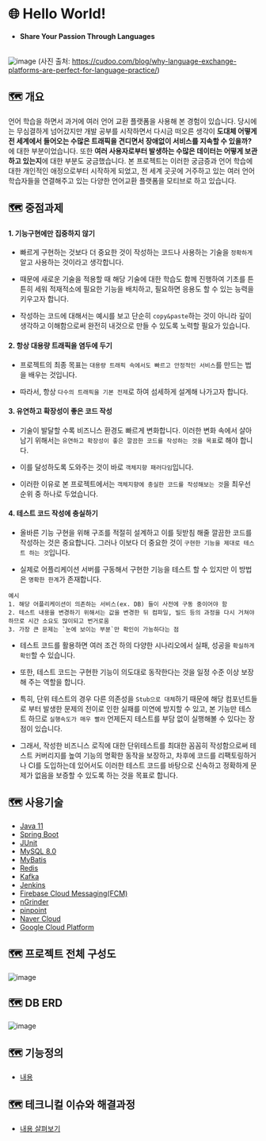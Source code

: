 # 🌐 Hello World!

- **Share Your Passion Through Languages** <br/> <br/>

![image](https://user-images.githubusercontent.com/68094005/116848654-02c3fc80-ac28-11eb-97c5-85a984ef7806.png)
(사진 출처: https://cudoo.com/blog/why-language-exchange-platforms-are-perfect-for-language-practice/)

## 🗺️ 개요 
언어 학습을 하면서 과거에 여러 언어 교환 플랫폼을 사용해 본 경험이 있습니다. 당시에는 무심결하게 넘어갔지만 개발 공부를 시작하면서 다시금 떠오른 생각이 **도대체 어떻게 전 세계에서 들어오는 수많은 트래픽을 견디면서 장애없이 서비스를 지속할 수 있을까?** 에 대한 부분이었습니다. 또한 **여러 사용자로부터 발생하는 수많은 데이터는 어떻게 보관하고 있는지**에 대한 부분도 궁금했습니다. 본 프로젝트는 이러한 궁금증과 언어 학습에 대한 개인적인 애정으로부터 시작하게 되었고, 전 세계 곳곳에 거주하고 있는 여러 언어 학습자들을 연결해주고 있는 다양한 언어교환 플랫폼을 모티브로 하고 있습니다. 

## 🗺️ 중점과제

#### 1. 기능구현에만 집중하지 않기

- 빠르게 구현하는 것보다 더 중요한 것이 작성하는 코드나 사용하는 기술을 `정확하게` 알고 사용하는 것이라고 생각합니다.

- 때문에 새로운 기술을 적용할 때 해당 기술에 대한 학습도 함께 진행하여 기초를 튼튼히 세워 적재적소에 필요한 기능을 배치하고, 필요하면 응용도 할 수 있는 능력을 키우고자 합니다.

- 작성하는 코드에 대해서는 예시를 보고 단순히 `copy&paste`하는 것이 아니라 깊이 생각하고 이해함으로써 완전히 내것으로 만들 수 있도록 노력할 필요가 있습니다.

#### 2. 항상 대용량 트래픽을 염두에 두기

- 프로젝트의 최종 목표는 `대용량 트래픽 속에서도 빠르고 안정적인 서비스`를 만드는 법을 배우는 것입니다.

- 따라서, 항상 `다수의 트래픽을 기본 전제`로 하여 섬세하게 설계해 나가고자 합니다. 

#### 3. 유연하고 확장성이 좋은 코드 작성

- 기술이 발달할 수록 비즈니스 환경도 빠르게 변화합니다. 이러한 변화 속에서 살아남기 위해서는 `유연하고 확장성이 좋은 깔끔한 코드를 작성하는 것을 목표`로 해야 합니다.

- 이를 달성하도록 도와주는 것이 바로 `객체지향 패러다임`입니다.

- 이러한 이유로 본 프로젝트에서는 `객체지향에 충실한 코드를 작성해보는 것`을 최우선 순위 중 하나로 두었습니다.

#### 4. 테스트 코드 작성에 충실하기

- 올바른 기능 구현을 위해 구조를 적절히 설계하고 이를 뒷받침 해줄 깔끔한 코드를 작성하는 것은 중요합니다. 그러나 이보다 더 중요한 것이 `구현한 기능을 제대로 테스트 하는 것`입니다.  

- 실제로 어플리케이션 서버를 구동해서 구현한 기능을 테스트 할 수 있지만 이 방법은 `명확한 한계`가 존재합니다.

```
예시
1. 해당 어플리케이션이 의존하는 서비스(ex. DB) 들이 사전에 구동 중이어야 함
2. 테스트 내용을 변경하기 위해서는 값을 변경한 뒤 컴파일, 빌드 등의 과정을 다시 거쳐야 하므로 시간 소요도 많이되고 번거로움
3. 가장 큰 문제는 `눈에 보이는 부분`만 확인이 가능하다는 점 
```

- 테스트 코드를 활용하면 여러 조건 하의 다양한 시나리오에서 실패, 성공을 `확실하게 확인`할 수 있습니다.   

- 또한, 테스트 코드는 구현한 기능이 의도대로 동작한다는 것을 일정 수준 이상 보장해 주는 역할을 합니다.

- 특히, 단위 테스트의 경우 다른 의존성을 `Stub으로 대체`하기 때문에 해당 컴포넌트들로 부터 발생한 문제의 전이로 인한 실패를 미연에 방지할 수 있고, 본 기능만 테스트 하므로 `실행속도가 매우 빨라` 언제든지 테스트를 부담 없이 실행해볼 수 있다는 장점이 있습니다.

- 그래서, 작성한 비즈니스 로직에 대한 단위테스트를 최대한 꼼꼼히 작성함으로써 테스트 커버리지를 높여 기능의 명확한 동작을 보장하고, 차후에 코드를 리팩토링하거나 CI를 도입하는데 있어서도 이러한 테스트 코드를 바탕으로 신속하고 정확하게 문제가 없음을 보증할 수 있도록 하는 것을 목표로 합니다.
 
## 🗺️ 사용기술
- [Java 11](https://docs.oracle.com/en/java/javase/11/)
- [Spring Boot](https://docs.spring.io/spring-boot/docs/current/reference/htmlsingle/)
- [JUnit](https://junit.org/junit5/docs/current/user-guide/)
- [MySQL 8.0](https://dev.mysql.com/doc/refman/8.0/en/)
- [MyBatis](https://mybatis.org/mybatis-3/)
- [Redis](https://redis.io/documentation)
- [Kafka](https://kafka.apache.org/documentation/)
- [Jenkins](https://www.jenkins.io/doc/)
- [Firebase Cloud Messaging(FCM)](https://firebase.google.com/docs/cloud-messaging)
- [nGrinder](http://naver.github.io/ngrinder/)
- [pinpoint](https://github.com/pinpoint-apm/pinpoint)
- [Naver Cloud](https://www.navercloudcorp.com/)
- [Google Cloud Platform](https://console.cloud.google.com/compute/instances?hl=ko&orgonly=true&project=scientific-glow-309614&supportedpurview=organizationId)

## 🗺️ 프로젝트 전체 구성도
![image](https://user-images.githubusercontent.com/68094005/120600730-114e3f80-c484-11eb-9255-8ef7756afce2.png)

## 🗺️ DB ERD
![image](https://user-images.githubusercontent.com/68094005/120588923-0212c600-c473-11eb-90c7-aad73a9079a5.png)


## 🗺️ 기능정의
- [내용 ](https://github.com/f-lab-edu/Hello-World/wiki/01-Use-Case)

## 🗺️ 테크니컬 이슈와 해결과정
- [내용 살펴보기](https://github.com/f-lab-edu/Hello-World/wiki/04-Issues&Resolutions-Blogs)
